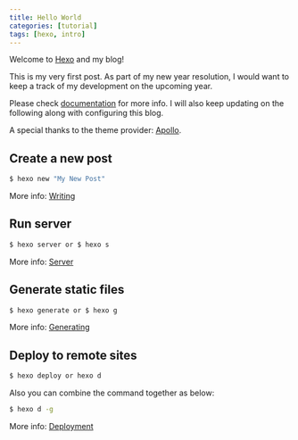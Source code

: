 ```yaml
---
title: Hello World
categories: [tutorial]
tags: [hexo, intro]
---
```


Welcome to [Hexo](https://hexo.io/) and my blog!

This is my very first post. As part of my new year resolution, I would want to keep a track of my development on the upcoming year.

Please check [documentation](https://hexo.io/docs/) for more info. I will also keep updating on the following along with configuring this blog.

A special thanks to the theme provider: [Apollo](https://github.com/pinggod/hexo-theme-apollo).

<!-- more -->

## Create a new post

``` bash
$ hexo new "My New Post"
```

More info: [Writing](https://hexo.io/docs/writing.html)

## Run server

``` bash
$ hexo server or $ hexo s
```

More info: [Server](https://hexo.io/docs/server.html)

## Generate static files

``` bash
$ hexo generate or $ hexo g
```

More info: [Generating](https://hexo.io/docs/generating.html)

## Deploy to remote sites

``` bash
$ hexo deploy or hexo d
```

Also you can combine the command together as below:

``` bash
$ hexo d -g
```
More info: [Deployment](https://hexo.io/docs/deployment.html)

